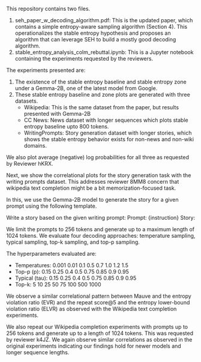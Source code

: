 This repository contains two files.
1. seh_paper_w_decoding_algorithm.pdf: This is the updated paper, which contains a simple entropy-aware sampling algorithm (Section 4). This operationalizes the stable entropy hypothesis and proposes an algorithm that can leverage SEH to build a mostly good decoding algorithm.
2. stable_entropy_analysis_colm_rebuttal.ipynb: This is a Jupyter notebook containing the experiments requested by the reviewers. 


The experiments presented are:
1. The existence of the stable entropy baseline and stable entropy zone under a Gemma-2B, one of the latest model from Google. 
2. These stable entropy baseline and zone plots are generated with three datasets.
   - Wikipedia: This is the same dataset from the paper, but results presented with Gemma-2B
   - CC News: News dataset with longer sequences which plots stable entropy baseline upto 800 tokens.
   - WritingPrompts: Story generation dataset with longer stories, which shows the stable entropy behavior exists for non-news and non-wiki domains.

We also plot average (negative) log probabilities for all three as requested by Reviewer hKRX. 

Next, we show the correlational plots for the story generation task with the writing prompts dataset. This addresses reviewer 8MM8 concern that wikipedia text completion might be a bit memorization-focused task. 

In this, we use the Gemma-2B model to generate the story for a given prompt using the following template.

Write a story based on the given writing prompt:
Prompt: {instruction} 
Story:

We limit the prompts to 256 tokens and generate up to a maximum length of 1024 tokens. We evaluate four decoding approaches: temperature sampling, typical sampling, top-k sampling, and top-p sampling. 

The hyperparameters evaluated are:
- Temperatures: 0.001 0.01 0.1 0.5 0.7 1.0 1.2 1.5
- Top-p (p): 0.15 0.25 0.4 0.5 0.75 0.85 0.9 0.95
- Typical (tau): 0.15 0.25 0.4 0.5 0.75 0.85 0.9 0.95
- Top-k: 5 10 25 50 75 100 500 1000

We observe a similar correlational pattern between Mauve and the entropy violation ratio (EVR) and the repeat score@5 and the entropy lower-bound violation ratio (ELVR) as observed with the Wikipedia text completion experiments. 


We also repeat our Wikipedia completion experiments with prompts up to 256 tokens and generate up to a length of 1024 tokens. This was requested by reviewer k4JZ. We again observe similar correlations as observed in the original experiments indicating our findings hold for newer models and longer sequence lengths. 




  
